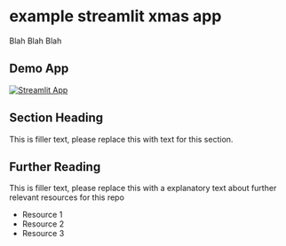 # example streamlit xmas app

Blah Blah Blah

## Demo App

[![Streamlit App](https://static.streamlit.io/badges/streamlit_badge_black_white.svg)](https://gooogolf-example-st-xmas-streamlit-app-2vwt4p.streamlit.app/)

## Section Heading

This is filler text, please replace this with text for this section.

## Further Reading

This is filler text, please replace this with a explanatory text about further relevant resources for this repo
- Resource 1
- Resource 2
- Resource 3
